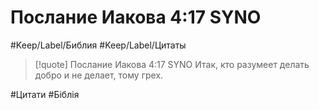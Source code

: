 # Послание Иакова 4:17 SYNO

#Keep/Label/Библия #Keep/Label/Цитаты

>[!quote] Послание Иакова 4:17 SYNO
Итак, кто разумеет делать добро и не делает, тому грех.

#Цитати #Біблія